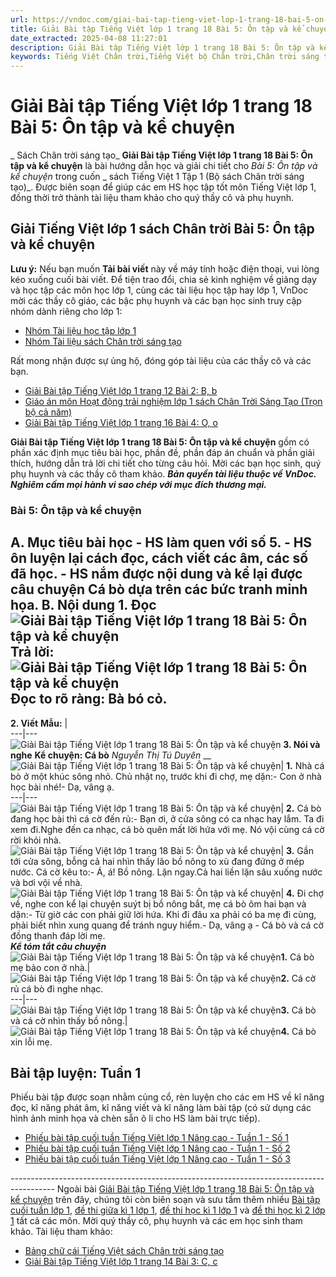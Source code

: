 ```yaml
---
url: https://vndoc.com/giai-bai-tap-tieng-viet-lop-1-trang-18-bai-5-on-tap-va-ke-chuyen-205837
title: Giải Bài tập Tiếng Việt lớp 1 trang 18 Bài 5: Ôn tập và kể chuyện - Sách Chân trời sáng tạo - VnDoc.com
date_extracted: 2025-04-08 11:27:01
description: Giải Bài tập Tiếng Việt lớp 1 trang 18 Bài 5: Ôn tập và kể chuyện được biên soạn nhằm giúp các em HS học tập tốt môn Tiếng Việt lớp 1. Mời các bạn tham khảo.
keywords: Tiếng Việt Chân trời,Tiếng Việt bộ Chân trời,Chân trời sáng tạo,Giải Tiếng Việt lớp 1 tập 1,Tiếng Việt lớp 1,Giải Tiếng Việt lớp 1 tập 1 Bài 5 Ôn tập và kể chuyện,Giải sách giáo khoa Tiếng Việt lớp 1 Chân trời,Hướng dẫn giải tiếng việt lớp 1 tập 1,giải tiếng việt lớp 1 chân trời,đáp án tiếng việt lớp 1 tập 1 chân trời,Giải Tiếng Việt lớp 1 trang 18 Bài 5 Ôn tập và kể chuyện,Giải bài tập Tiếng Việt lớp 1 trang 18,Bài 5 Ôn tập và kể chuyện
---
```


# Giải Bài tập Tiếng Việt lớp 1 trang 18 Bài 5: Ôn tập và kể chuyện
 _ Sách Chân trời sáng tạo_
**Giải Bài tập Tiếng Việt lớp 1 trang 18 Bài 5: Ôn tập và kể chuyện** là bài hướng dẫn học và giải chi tiết cho _Bài 5: Ôn tập và kể chuyện_ trong cuốn _ sách Tiếng Việt 1 Tập 1 \(Bộ sách Chân trời sáng tạo\)_. Được biên soạn để giúp các em HS học tập tốt môn Tiếng Việt lớp 1, đồng thời trở thành tài liệu tham khảo cho quý thầy cô và phụ huynh.
## Giải Tiếng Việt lớp 1 sách Chân trời Bài 5: Ôn tập và kể chuyện
**Lưu ý:** Nếu bạn muốn **Tải bài viết** này về máy tính hoặc điện thoại, vui lòng kéo xuống cuối bài viết.
Để tiện trao đổi, chia sẻ kinh nghiệm về giảng dạy và học tập các môn học lớp 1, cùng các tài liệu học tập hay lớp 1, VnDoc mời các thầy cô giáo, các bậc phụ huynh và các bạn học sinh truy cập nhóm dành riêng cho lớp 1:
  * [Nhóm Tài liệu học tập lớp 1](<https://vndoc.com/goto?q=aHR0cHM6Ly93d3cuZmFjZWJvb2suY29tL2dyb3Vwcy9UYWkubGlldS5ob2MudGFwLmxvcC4xLlZORE9D>)
  * [Nhóm Tài liệu sách Chân trời sáng tạo](</goto?u=aHR0cHM6Ly93d3cuZmFjZWJvb2suY29tL2dyb3Vwcy8zOTc3ODM0NjEyMDQ1MDYv>)

Rất mong nhận được sự ủng hộ, đóng góp tài liệu của các thầy cô và các bạn.
  * [Giải Bài tập Tiếng Việt lớp 1 trang 12 Bài 2: B, b](<https://vndoc.com/giai-bai-tap-tieng-viet-lop-1-trang-12-bai-2-b-b-205819>)
  * [Giáo án môn Hoạt động trải nghiệm lớp 1 sách Chân Trời Sáng Tạo \(Trọn bộ cả năm\)](<https://vndoc.com/giao-an-mon-hoat-dong-trai-nghiem-lop-1-sach-chan-troi-sang-tao-203196>)
  * [Giải Bài tập Tiếng Việt lớp 1 trang 16 Bài 4: O, o](<https://vndoc.com/giai-bai-tap-tieng-viet-lop-1-trang-16-bai-4-o-o-205831>)

**Giải Bài tập Tiếng Việt lớp 1 trang 18 Bài 5: Ôn tập và kể chuyện** gồm có phần xác định mục tiêu bài học, phần đề, phần đáp án chuẩn và phần giải thích, hướng dẫn trả lời chi tiết cho từng câu hỏi. Mời các bạn học sinh, quý phụ huynh và các thầy cô tham khảo.
_**Bản quyền tài liệu thuộc về VnDoc. Nghiêm cấm mọi hành vi sao chép với mục đích thương mại.**_
### Bài 5: Ôn tập và kể chuyện
**A. Mục tiêu bài học**
\- HS làm quen với số 5.
\- HS ôn luyện lại cách đọc, cách viết các âm, các số đã học.
\- HS nắm được nội dung và kể lại được câu chuyện Cá bò dựa trên các bức tranh minh họa.
**B. Nội dung**
**1. Đọc**
![Giải Bài tập Tiếng Việt lớp 1 trang 18 Bài 5: Ôn tập và kể chuyện](https://i.vdoc.vn/data/image/2020/09/08/giai-bai-tap-tieng-viet-1-sach-chan-troi-trang-18-bai-5-on-tap-va-ke-chuyen-8.jpg)
**Trả lời:**
![Giải Bài tập Tiếng Việt lớp 1 trang 18 Bài 5: Ôn tập và kể chuyện](https://i.vdoc.vn/data/image/2020/09/08/giai-bai-tap-tieng-viet-1-sach-chan-troi-trang-18-bai-5-on-tap-va-ke-chuyen-7.jpg)
Đọc to rõ ràng: **Bà bó cỏ.**  
---  
**2. Viết**
**Mẫu:**
|   
---|---  
![Giải Bài tập Tiếng Việt lớp 1 trang 18 Bài 5: Ôn tập và kể chuyện](https://i.vdoc.vn/data/image/2020/09/08/giai-bai-tap-tieng-viet-1-sach-chan-troi-trang-18-bai-5-on-tap-va-ke-chuyen-6.jpg)
**3. Nói và nghe**
**Kể chuyện: Cá bò**
 _Nguyễn Thị Tú Duyên_
 __
![Giải Bài tập Tiếng Việt lớp 1 trang 18 Bài 5: Ôn tập và kể chuyện](https://i.vdoc.vn/data/image/2020/09/08/giai-bai-tap-tieng-viet-1-sach-chan-troi-trang-18-bai-5-on-tap-va-ke-chuyen-2.jpg)| **1.** Nhà cá bò ở một khúc sông nhỏ. Chủ nhật nọ, trước khi đi chợ, mẹ dặn:\- Con ở nhà học bài nhé\!\- Dạ, vâng ạ.  
---|---  
![Giải Bài tập Tiếng Việt lớp 1 trang 18 Bài 5: Ôn tập và kể chuyện](https://i.vdoc.vn/data/image/2020/09/08/giai-bai-tap-tieng-viet-1-sach-chan-troi-trang-18-bai-5-on-tap-va-ke-chuyen-3.jpg)| **2.** Cá bò đang học bài thì cá cờ đến rủ:\- Bạn ơi, ở cửa sông có ca nhạc hay lắm. Ta đi xem đi.Nghe đến ca nhạc, cá bò quên mất lời hứa với mẹ. Nó vội cùng cá cờ rời khỏi nhà.  
![Giải Bài tập Tiếng Việt lớp 1 trang 18 Bài 5: Ôn tập và kể chuyện](https://i.vdoc.vn/data/image/2020/09/08/giai-bai-tap-tieng-viet-1-sach-chan-troi-trang-18-bai-5-on-tap-va-ke-chuyen-4.jpg)| **3.** Gần tới cửa sông, bỗng cả hai nhìn thấy lão bồ nông to xù đang đứng ở mép nước. Cá cờ kêu to:\- Á, á\! Bồ nông. Lặn ngay.Cả hai liền lặn sâu xuống nước và bơi vội về nhà.  
![Giải Bài tập Tiếng Việt lớp 1 trang 18 Bài 5: Ôn tập và kể chuyện](https://i.vdoc.vn/data/image/2020/09/08/giai-bai-tap-tieng-viet-1-sach-chan-troi-trang-18-bai-5-on-tap-va-ke-chuyen-5.jpg)| **4.** Đi chợ về, nghe con kể lại chuyện suýt bị bồ nông bắt, mẹ cá bò ôm hai bạn và dặn:\- Từ giờ các con phải giữ lời hứa. Khi đi đâu xa phải có ba mẹ đi cùng, phải biết nhìn xung quang để tránh nguy hiểm.\- Dạ, vâng ạ - Cá bò và cá cờ đồng thanh đáp lời mẹ.  
**_Kể tóm tắt câu chuyện_**
![Giải Bài tập Tiếng Việt lớp 1 trang 18 Bài 5: Ôn tập và kể chuyện](https://i.vdoc.vn/data/image/2020/09/08/giai-bai-tap-tieng-viet-1-sach-chan-troi-trang-18-bai-5-on-tap-va-ke-chuyen-2.jpg)**1.** Cá bò mẹ bảo con ở nhà.| ![Giải Bài tập Tiếng Việt lớp 1 trang 18 Bài 5: Ôn tập và kể chuyện](https://i.vdoc.vn/data/image/2020/09/08/giai-bai-tap-tieng-viet-1-sach-chan-troi-trang-18-bai-5-on-tap-va-ke-chuyen-3.jpg)**2.** Cá cờ rủ cá bò đi nghe nhạc.  
---|---  
![Giải Bài tập Tiếng Việt lớp 1 trang 18 Bài 5: Ôn tập và kể chuyện](https://i.vdoc.vn/data/image/2020/09/08/giai-bai-tap-tieng-viet-1-sach-chan-troi-trang-18-bai-5-on-tap-va-ke-chuyen-4.jpg)**3.** Cá bò và cá cờ nhìn thấy bồ nông.| ![Giải Bài tập Tiếng Việt lớp 1 trang 18 Bài 5: Ôn tập và kể chuyện](https://i.vdoc.vn/data/image/2020/09/08/giai-bai-tap-tieng-viet-1-sach-chan-troi-trang-18-bai-5-on-tap-va-ke-chuyen-5.jpg)**4.** Cá bò xin lỗi mẹ.  
## Bài tập luyện: Tuần 1
Phiếu bài tập được soạn nhằm củng cổ, rèn luyện cho các em HS về kĩ năng đọc, kĩ năng phát âm, kĩ năng viết và kĩ năng làm bài tập \(có sử dụng các hình ảnh minh họa và chèn sẵn ô li cho HS làm bài trực tiếp\).
  * [Phiếu bài tập cuối tuần Tiếng Việt lớp 1 Nâng cao - Tuần 1 - Số 1](<https://vndoc.com/phieu-bai-tap-cuoi-tuan-tieng-viet-lop-1-nang-cao-tuan-1-so-1-205856>)
  * [Phiếu bài tập cuối tuần Tiếng Việt lớp 1 Nâng cao - Tuần 1 - Số 2](<https://vndoc.com/phieu-bai-tap-cuoi-tuan-tieng-viet-lop-1-nang-cao-tuan-1-so-2-205858>)
  * [Phiếu bài tập cuối tuần Tiếng Việt lớp 1 Nâng cao - Tuần 1 - Số 3](<https://vndoc.com/phieu-bai-tap-cuoi-tuan-tieng-viet-lop-1-nang-cao-tuan-1-so-3-205861>)

\-----------------------------------------------------------------------------------------
Ngoài bài [Giải Bài tập Tiếng Việt lớp 1 trang 18 Bài 5: Ôn tập và kể chuyện](<https://vndoc.com/giai-bai-tap-tieng-viet-lop-1-trang-18-bai-5-on-tap-va-ke-chuyen-205837>) trên đây, chúng tôi còn biên soạn và sưu tầm thêm nhiều [Bài tập cuối tuần lớp 1](<https://vndoc.com/bai-tap-cuoi-tuan-lop1>), [đề thi giữa kì 1 lớp 1](<https://vndoc.com/de-thi-giua-ki-1-lop1>), [đề thi học kì 1 lớp 1](<https://vndoc.com/de-thi-hoc-ki-1-lop1>) và [đề thi học kì 2 lớp 1](<https://vndoc.com/de-thi-hoc-ki-2-lop1>) tất cả các môn. Mời quý thầy cô, phụ huynh và các em học sinh tham khảo.
Tài liệu tham khảo:
  * [Bảng chữ cái Tiếng Việt sách Chân trời sáng tạo](<https://vndoc.com/bang-chu-cai-tieng-viet-sach-chan-troi-sang-tao-204992>)
  * [Giải Bài tập Tiếng Việt lớp 1 trang 14 Bài 3: C, c](<https://vndoc.com/giai-bai-tap-tieng-viet-lop-1-trang-14-bai-3-c-c-205826>)

